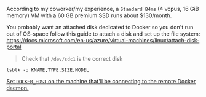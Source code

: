 According to my coworker/my experience, a `Standard B4ms` (4 vcpus, 16 GiB memory) VM with a 60 GB premium SSD runs about $130/month.

You probably want an attached disk dedicated to Docker so you don't run out of OS-space follow this guide to attach a disk and set up the file system:
https://docs.microsoft.com/en-us/azure/virtual-machines/linux/attach-disk-portal

> Check that `/dev/sdc1` is the correct disk
```
lsblk -o KNAME,TYPE,SIZE,MODEL
```

[Set `DOCKER_HOST` on the machine that'll be connecting to the remote Docker daemon.](https://www.digitalocean.com/community/tutorials/how-to-use-a-remote-docker-server-to-speed-up-your-workflow)
